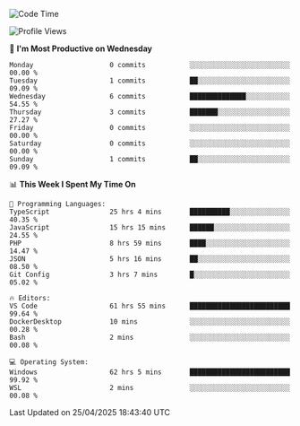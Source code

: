 <!--START_SECTION:waka-->
![Code Time](http://img.shields.io/badge/Code%20Time-4%2C744%20hrs%2025%20mins-blue)

![Profile Views](http://img.shields.io/badge/Profile%20Views-0-blue)

📅 **I'm Most Productive on Wednesday** 

```text
Monday                   0 commits           ░░░░░░░░░░░░░░░░░░░░░░░░░   00.00 % 
Tuesday                  1 commits           ██░░░░░░░░░░░░░░░░░░░░░░░   09.09 % 
Wednesday                6 commits           ██████████████░░░░░░░░░░░   54.55 % 
Thursday                 3 commits           ███████░░░░░░░░░░░░░░░░░░   27.27 % 
Friday                   0 commits           ░░░░░░░░░░░░░░░░░░░░░░░░░   00.00 % 
Saturday                 0 commits           ░░░░░░░░░░░░░░░░░░░░░░░░░   00.00 % 
Sunday                   1 commits           ██░░░░░░░░░░░░░░░░░░░░░░░   09.09 % 
```


📊 **This Week I Spent My Time On** 

```text
💬 Programming Languages: 
TypeScript               25 hrs 4 mins       ██████████░░░░░░░░░░░░░░░   40.35 % 
JavaScript               15 hrs 15 mins      ██████░░░░░░░░░░░░░░░░░░░   24.55 % 
PHP                      8 hrs 59 mins       ████░░░░░░░░░░░░░░░░░░░░░   14.47 % 
JSON                     5 hrs 16 mins       ██░░░░░░░░░░░░░░░░░░░░░░░   08.50 % 
Git Config               3 hrs 7 mins        █░░░░░░░░░░░░░░░░░░░░░░░░   05.02 % 

🔥 Editors: 
VS Code                  61 hrs 55 mins      █████████████████████████   99.64 % 
DockerDesktop            10 mins             ░░░░░░░░░░░░░░░░░░░░░░░░░   00.28 % 
Bash                     2 mins              ░░░░░░░░░░░░░░░░░░░░░░░░░   00.08 % 

💻 Operating System: 
Windows                  62 hrs 5 mins       █████████████████████████   99.92 % 
WSL                      2 mins              ░░░░░░░░░░░░░░░░░░░░░░░░░   00.08 % 
```


 Last Updated on 25/04/2025 18:43:40 UTC
<!--END_SECTION:waka-->
